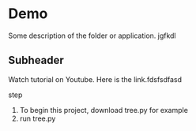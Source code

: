 # Demo

Some description of the folder or application. jgfkdl

## Subheader
Watch tutorial on Youtube. Here is the link.fdsfsdfasd

step
1. To begin this project, download tree.py for example
2. run tree.py

